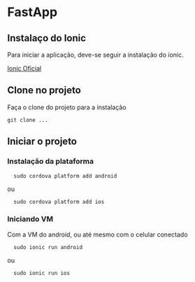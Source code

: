 # FastApp

## Instalaço do Ionic

Para iniciar a aplicação, deve-se seguir a instalação do ionic.

[Ionic Oficial](http://ionicframework.com/docs/guide/installation.html)

## Clone no projeto

Faça o clone do projeto para a instalação
```
git clone ...
```

## Iniciar o projeto

### Instalação da plataforma
```
  sudo cordova platform add android
```
ou
```
  sudo cordova platform add ios
```

### Iniciando VM
Com a VM do android, ou até mesmo com o celular conectado

```
  sudo ionic run android
```
ou
```
  sudo ionic run ios
```
